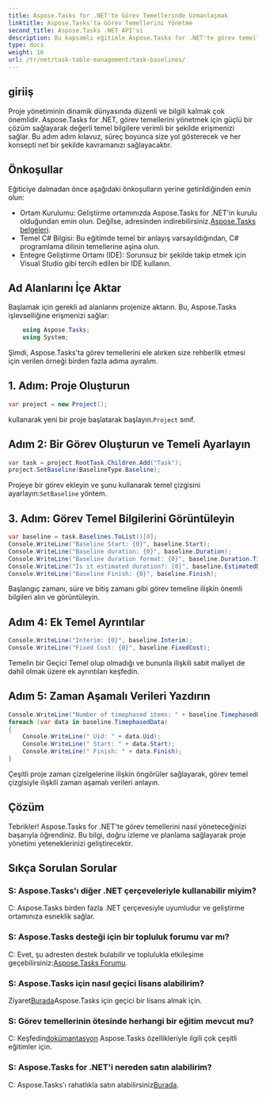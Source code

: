 ```yaml
---
title: Aspose.Tasks for .NET'te Görev Temellerinde Uzmanlaşmak
linktitle: Aspose.Tasks'ta Görev Temellerini Yönetme
second_title: Aspose.Tasks .NET API'si
description: Bu kapsamlı eğitimle Aspose.Tasks for .NET'te görev temellerini nasıl yöneteceğinizi öğrenin. Proje yönetimi becerilerinizi bugün geliştirin!
type: docs
weight: 16
url: /tr/net/task-table-management/task-baselines/
---
```

## giriiş
Proje yönetiminin dinamik dünyasında düzenli ve bilgili kalmak çok önemlidir. Aspose.Tasks for .NET, görev temellerini yönetmek için güçlü bir çözüm sağlayarak değerli temel bilgilere verimli bir şekilde erişmenizi sağlar. Bu adım adım kılavuz, süreç boyunca size yol gösterecek ve her konsepti net bir şekilde kavramanızı sağlayacaktır.
## Önkoşullar
Eğiticiye dalmadan önce aşağıdaki önkoşulların yerine getirildiğinden emin olun:
-  Ortam Kurulumu: Geliştirme ortamınızda Aspose.Tasks for .NET'in kurulu olduğundan emin olun. Değilse, adresinden indirebilirsiniz.[Aspose.Tasks belgeleri](https://reference.aspose.com/tasks/net/).
- Temel C# Bilgisi: Bu eğitimde temel bir anlayış varsayıldığından, C# programlama dilinin temellerine aşina olun.
- Entegre Geliştirme Ortamı (IDE): Sorunsuz bir şekilde takip etmek için Visual Studio gibi tercih edilen bir IDE kullanın.
## Ad Alanlarını İçe Aktar
Başlamak için gerekli ad alanlarını projenize aktarın. Bu, Aspose.Tasks işlevselliğine erişmenizi sağlar:
```csharp
    using Aspose.Tasks;
    using System;
```
Şimdi, Aspose.Tasks'ta görev temellerini ele alırken size rehberlik etmesi için verilen örneği birden fazla adıma ayıralım.
## 1. Adım: Proje Oluşturun
```csharp
var project = new Project();
```
 kullanarak yeni bir proje başlatarak başlayın.`Project` sınıf.
## Adım 2: Bir Görev Oluşturun ve Temeli Ayarlayın
```csharp
var task = project.RootTask.Children.Add("Task");
project.SetBaseline(BaselineType.Baseline);
```
 Projeye bir görev ekleyin ve şunu kullanarak temel çizgisini ayarlayın:`SetBaseline` yöntem.
## 3. Adım: Görev Temel Bilgilerini Görüntüleyin
```csharp
var baseline = task.Baselines.ToList()[0];
Console.WriteLine("Baseline Start: {0}", baseline.Start);
Console.WriteLine("Baseline duration: {0}", baseline.Duration);
Console.WriteLine("Baseline duration format: {0}", baseline.Duration.TimeUnit);
Console.WriteLine("Is it estimated duration?: {0}", baseline.EstimatedDuration);
Console.WriteLine("Baseline Finish: {0}", baseline.Finish);
```
Başlangıç zamanı, süre ve bitiş zamanı gibi görev temeline ilişkin önemli bilgileri alın ve görüntüleyin.
## Adım 4: Ek Temel Ayrıntılar
```csharp
Console.WriteLine("Interim: {0}", baseline.Interim);
Console.WriteLine("Fixed Cost: {0}", baseline.FixedCost);
```
Temelin bir Geçici Temel olup olmadığı ve bununla ilişkili sabit maliyet de dahil olmak üzere ek ayrıntıları keşfedin.
## Adım 5: Zaman Aşamalı Verileri Yazdırın
```csharp
Console.WriteLine("Number of timephased items: " + baseline.TimephasedData.Count);
foreach (var data in baseline.TimephasedData)
{
    Console.WriteLine(" Uid: " + data.Uid);
    Console.WriteLine(" Start: " + data.Start);
    Console.WriteLine(" Finish: " + data.Finish);
}
```
Çeşitli proje zaman çizelgelerine ilişkin öngörüler sağlayarak, görev temel çizgisiyle ilişkili zaman aşamalı verileri anlayın.
## Çözüm
Tebrikler! Aspose.Tasks for .NET'te görev temellerini nasıl yöneteceğinizi başarıyla öğrendiniz. Bu bilgi, doğru izleme ve planlama sağlayarak proje yönetimi yeteneklerinizi geliştirecektir.
## Sıkça Sorulan Sorular
### S: Aspose.Tasks'ı diğer .NET çerçeveleriyle kullanabilir miyim?
C: Aspose.Tasks birden fazla .NET çerçevesiyle uyumludur ve geliştirme ortamınıza esneklik sağlar.
### S: Aspose.Tasks desteği için bir topluluk forumu var mı?
 C: Evet, şu adresten destek bulabilir ve toplulukla etkileşime geçebilirsiniz:[Aspose.Tasks Forumu](https://forum.aspose.com/c/tasks/15).
### S: Aspose.Tasks için nasıl geçici lisans alabilirim?
 Ziyaret[Burada](https://purchase.aspose.com/temporary-license/)Aspose.Tasks için geçici bir lisans almak için.
### S: Görev temellerinin ötesinde herhangi bir eğitim mevcut mu?
 C: Keşfedin[dokümantasyon](https://reference.aspose.com/tasks/net/) Aspose.Tasks özellikleriyle ilgili çok çeşitli eğitimler için.
### S: Aspose.Tasks for .NET'i nereden satın alabilirim?
 C: Aspose.Tasks'ı rahatlıkla satın alabilirsiniz[Burada](https://purchase.aspose.com/buy).